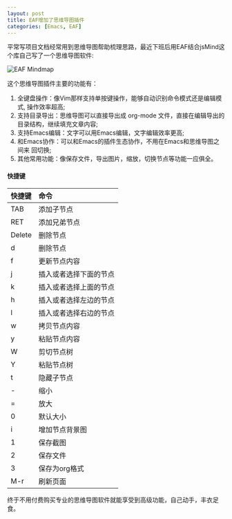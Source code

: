 ```yaml
---
layout: post
title: EAF增加了思维导图插件
categories: [Emacs, EAF]
---
```


平常写项目文档经常用到思维导图帮助梳理思路，最近下班后用EAF结合jsMind这个库自己写了一个思维导图软件:

![EAF Mindmap]({{site.url}}/pics/eaf-mindmap/eaf-mindmap.gif)

这个思维导图插件主要的功能有：

1. 全键盘操作：像Vim那样支持单按键操作，能够自动识别命令模式还是编辑模
   式, 操作效率超高;
2. 支持目录导出：思维导图可以直接导出成 org-mode 文件，直接在编辑导出的目录结构，继续填充文章内容;
3. 支持Emacs编辑：文字可以用Emacs编辑，文字编辑效率更高;
4. 和Emacs协作：可以和Emacs的插件生态协作，不用在Emacs和思维导图之间来
   回切换;
5. 其他常用功能：像保存文件，导出图片，缩放，切换节点等功能一应俱全。

#### 快捷键

| 快捷键  | 命令                   |
| :------ | :--------              |
| TAB     | 添加子节点             |
| RET     | 添加兄弟节点           |
| Delete  | 删除节点               |
| d       | 删除节点               |
| f       | 更新节点内容           |
| j       | 插入或者选择下面的节点 |
| k       | 插入或者选择上面的节点 |
| h       | 插入或者选择左边的节点 |
| l       | 插入或者选择右边的节点 |
| w       | 拷贝节点内容           |
| y       | 粘贴节点内容           |
| W       | 剪切节点树             |
| Y       | 粘贴节点树             |
| t       | 隐藏子节点             |
| -       | 缩小                   |
| =       | 放大                   |
| 0       | 默认大小               |
| i       | 增加节点背景图         |
| 1       | 保存截图               |
| 2       | 保存文件               |
| 3       | 保存为org格式          |
| M-r     | 刷新页面               |

终于不用付费购买专业的思维导图软件就能享受到高级功能，自己动手，丰衣足
食。
